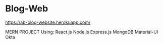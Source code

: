 # Blog-Web

https://ab-blog-website.herokuapp.com/

MERN PROJECT
Using:
  React.js
  Node.js
  Express.js
  MongoDB
  Material-UI
  Okta
 
